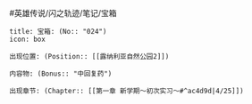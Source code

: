 #英雄传说/闪之轨迹/笔记/宝箱
```ad-quote
title: 宝箱: (No:: "024")
icon: box

出现位置: (Position:: [[露纳利亚自然公园2]])

内容物: (Bonus:: "中回复药")

出现章节: (Chapter:: [[第一章 新学期～初次实习～#^ac4d9d|4/25]])

```
